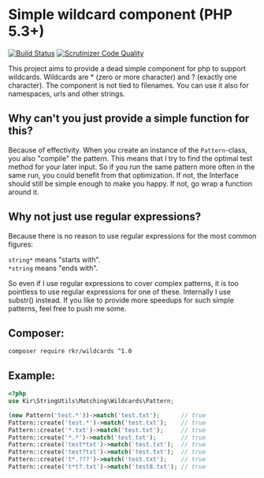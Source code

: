 Simple wildcard component (PHP 5.3+)
====================================

[![Build Status](https://travis-ci.org/rkrx/php-wildcards.svg)](https://travis-ci.org/rkrx/php-wildcards)
[![Scrutinizer Code Quality](https://scrutinizer-ci.com/g/rkrx/php-wildcards/badges/quality-score.png?b=master)](https://scrutinizer-ci.com/g/rkrx/php-wildcards/?branch=master)

This project aims to provide a dead simple component for php to support wildcards. Wildcards are * (zero or more character) and ? (exactly one character). The component is not tied to filenames. You can use it also for namespaces, urls and other strings.


## Why can't you just provide a simple function for this? 

Because of effectivity. When you create an instance of the `Pattern`-class, you also "compile" the pattern. This means that I try to find the optimal test method for your later input. So if you run the same pattern more often in the same run, you could benefit from that optimization. If not, the Interface should still be simple enough to make you happy. If not, go wrap a function around it.

## Why not just use regular expressions?

Because there is no reason to use regular expressions for the most common figures:

`string*` means "starts with".<br />
`*string` means "ends with".

So even if I use regular expressions to cover complex patterns, it is too pointless to use regular expressions for one of these. Internally I use substr() instead. If you like to provide more speedups for such simple patterns, feel free to push me some.

## Composer:

```
composer require rkr/wildcards ^1.0
```

## Example:

```php
<?php
use Kir\StringUtils\Matching\Wildcards\Pattern;

(new Pattern('test.*'))->match('test.txt');      // true
Pattern::create('test.*')->match('test.txt');    // true
Pattern::create('*.txt')->match('test.txt');     // true
Pattern::create('*.*')->match('test.txt');       // true
Pattern::create('test*txt')->match('test.txt');  // true
Pattern::create('test?txt')->match('test.txt');  // true
Pattern::create('t*.???')->match('test.txt');    // true
Pattern::create('t*t?.txt')->match('test8.txt'); // true
```
